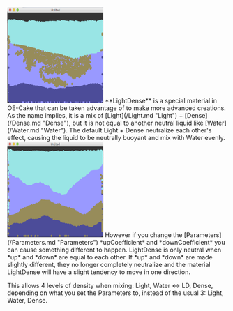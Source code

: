 <img src="/images/Screen%20Shot%202018-10-08%20at%201.37.44%20PM.png" title="Normal LightDense, mixing evenly with Water" width="220" height="220" alt="Normal LightDense, mixing evenly with Water" />
**LightDense** is a special material in OE-Cake that can be taken advantage of to make more advanced creations. As the name implies, it is a mix of [Light](/Light.md "Light") + [Dense](/Dense.md "Dense"), but it is not equal to another neutral liquid like [Water](/Water.md "Water"). The default Light + Dense neutralize each other's effect, causing the liquid to be neutrally buoyant and mix with Water evenly.
<img src="/images/Screen%20Shot%202018-10-08%20at%201.40.44%20PM.png" title="LightDense with slightly different Parameters, causing a 4 layer separation into the different apparent densities" width="220" height="220" alt="LightDense with slightly different Parameters, causing a 4 layer separation into the different apparent densities" />
However if you change the [Parameters](/Parameters.md "Parameters") *upCoefficient* and *downCoefficient* you can cause something different to happen. LightDense is only neutral when *up* and *down* are equal to each other. If *up* and *down* are made slightly different, they no longer completely neutralize and the material LightDense will have a slight tendency to move in one direction.

This allows 4 levels of density when mixing: Light, Water \<-> LD, Dense, depending on what you set the Parameters to, instead of the usual 3: Light, Water, Dense.
